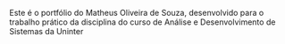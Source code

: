 Este é o portfólio do Matheus Oliveira de Souza, desenvolvido para o trabalho prático da disciplina do curso de Análise e Desenvolvimento de Sistemas da Uninter
